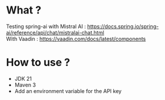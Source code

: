 # What ?
Testing spring-ai with Mistral AI : https://docs.spring.io/spring-ai/reference/api/chat/mistralai-chat.html  
With Vaadin : https://vaadin.com/docs/latest/components

# How to use ?
- JDK 21
- Maven 3
- Add an environment variable for the API key
 
